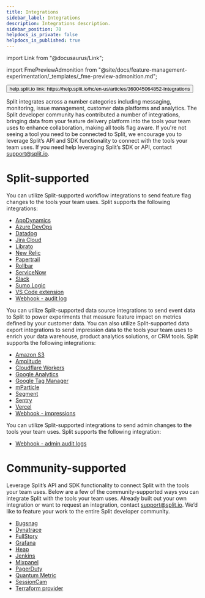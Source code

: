 ```yaml
---
title: Integrations
sidebar_label: Integrations
description: Integrations description.
sidebar_position: 70
helpdocs_is_private: false
helpdocs_is_published: true
---
```


import Link from "@docusaurus/Link";

import FmePreviewAdmonition from "@site/docs/feature-management-experimentation/_templates/_fme-preview-admonition.md";

<p>
  <button style={{borderRadius:'8px', border:'1px', fontFamily:'Courier New', fontWeight:'800', textAlign:'left'}}> help.split.io link: https://help.split.io/hc/en-us/articles/360045064852-Integrations </button>
</p>

<FmePreviewAdmonition AdminInfoHighlight="infoHighlight" />

Split integrates across a number categories including messaging, monitoring, issue management, customer data platforms and analytics. The Split developer community has contributed a number of integrations, bringing data from your feature delivery platform into the tools your team uses to enhance collaboration, making all tools flag aware. If you're not seeing a tool you need to be connected to Split, we encourage you to leverage Split’s API and SDK functionality to connect with the tools your team uses. If you need help leveraging Split’s SDK or API, contact [support@split.io](mailto:support@split.io).

# Split-supported

You can utilize Split-supported workflow integrations to send feature flag changes to the tools your team uses. Split supports the following integrations:

* [AppDynamics](https://help.split.io/hc/en-us/articles/360020898371-AppDynamics)
* [Azure DevOps](https://help.split.io/hc/en-us/articles/4408032964493-Azure-DevOps)
* [Datadog](https://help.split.io/hc/en-us/articles/4822553169933-Datadog)
* [Jira Cloud](https://help.split.io/hc/en-us/articles/360059317892-Jira-Cloud)
* [Librato](https://help.split.io/hc/en-us/articles/360020950431-Librato)
* [New Relic](https://help.split.io/hc/en-us/articles/360020695432-New-Relic)
* [Papertrail](https://help.split.io/hc/en-us/articles/360020700512-Papertrail)
* [Rollbar](https://help.split.io/hc/en-us/articles/360020700732-Rollbar)
* [ServiceNow](https://help.split.io/hc/en-us/articles/5524203735181-ServiceNow)
* [Slack](https://help.split.io/hc/en-us/articles/360020997851-Slack)
* [Sumo Logic](https://help.split.io/hc/en-us/articles/360020746172-Sumo-Logic)
* [VS Code extension](https://help.split.io/hc/en-us/articles/10731776599309-VSCode-extension)
* [Webhook - audit log](https://help.split.io/hc/en-us/articles/360020957991-Webhook-audit-log)
 
You can utilize Split-supported data source integrations to  send event data to Split to power experiments that measure feature impact on metrics defined by your customer data. You can also utilize Split-supported data export integrations to send impression data to the tools your team uses to enrich your data warehouse, product analytics solutions, or CRM tools. Split supports the following integrations:

* [Amazon S3](https://help.split.io/hc/en-us/articles/360053674072-Amazon-S3)
* [Amplitude](https://help.split.io/hc/en-us/articles/360046658932-Amplitude)
* [Cloudflare Workers](https://help.split.io/hc/en-us/articles/4505572184589-Cloudflare-Workers)
* [Google Analytics](https://help.split.io/hc/en-us/articles/360040838752-Google-Analytics)
* [Google Tag Manager](https://help.split.io/hc/en-us/articles/7936008367245)
* [mParticle](https://help.split.io/hc/en-us/articles/360038306272-mParticle-)
* [Segment](https://help.split.io/hc/en-us/articles/360020742532-Segment)
* [Sentry](https://help.split.io/hc/en-us/articles/360029879431-Sentry)
* [Vercel](https://help.split.io/hc/en-us/articles/16469873148173)
* [Webhook - impressions](https://help.split.io/hc/en-us/articles/360020700232-Webhook-impressions)

You can utilize Split-supported integrations to send admin changes to the tools your team uses. Split supports the following integration:

* [Webhook - admin audit logs](https://help.split.io/hc/en-us/articles/360051384832-Webhook-admin-audit-logs)

# Community-supported

Leverage Split’s API and SDK functionality to connect Split with the tools your team uses. Below are a few of the community-supported ways you can integrate Split with the tools your team uses. Already built out your own integration or want to request an integration, contact [support@split.io](emailto:support@split.io).  We’d like to feature your work to the entire Split developer community.

* [Bugsnag](https://help.split.io/hc/en-us/articles/5709939011085)
* [Dynatrace](https://help.split.io/hc/en-us/articles/360059673711)
* [FullStory](https://help.split.io/hc/en-us/articles/360045937831)
* [Grafana](https://help.split.io/hc/en-us/articles/12397463150861-Grafana)
* [Heap](https://help.split.io/hc/en-us/articles/360035207311)
* [Jenkins](https://help.split.io/hc/en-us/articles/360044691592)
* [Mixpanel](https://help.split.io/hc/en-us/articles/360045503191)
* [PagerDuty](https://splitsoftware.zendesk.com/hc/en-us/articles/360046246631)
* [Quantum Metric](https://help.split.io/hc/en-us/articles/4423968122381)
* [SessionCam](https://help.split.io/hc/en-us/articles/360039246411)
* [Terraform provider](https://help.split.io/hc/en-us/articles/6191463919885-Terraform-provider)

